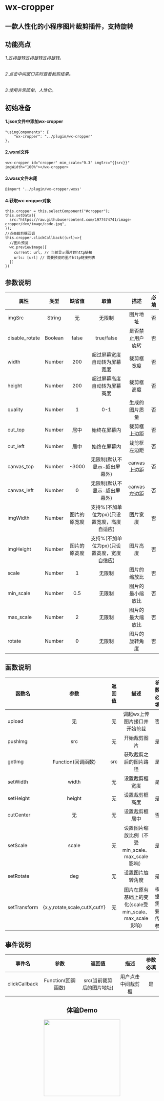 # wx-cropper
## 一款人性化的小程序图片裁剪插件，支持旋转
## 功能亮点
###### 1.支持旋转支持旋转支持旋转。
###### 2.点击中间窗口实时查看裁剪结果。
###### 3.使用非常简单，人性化。
## 初始准备
#### 1.json文件中添加wx-cropper
	"usingComponents": {
		"wx-cropper": "../plugin/wx-cropper"
	},
#### 2.wxml文件
	<wx-cropper id="cropper" min_scale="0.3" imgSrc="{{src}}" imgWidth="100%"></wx-cropper>
#### 3.wxss文件末尾
	@import '../plugin/wx-cropper.wxss'  
#### 4.获取wx-cropper对象
	this.cropper = this.selectComponent("#cropper");
	this.setData({
	  src:"https://raw.githubusercontent.com/1977474741/image-cropper/dev/image/code.jpg",
	});
	//点击裁剪框回调
	this.cropper.clickCallback((url)=>{
	  //图片预览
	  wx.previewImage({
	    current: url, // 当前显示图片的http链接
	    urls: [url] // 需要预览的图片http链接列表
	  })
	}) 
## 参数说明
| 属性           | 类型   | 缺省值  | 取值  | 描述  | 必填 |
| ------------- |:------:|:------:|:-----:|:-----:|:-----:|
| imgSrc      	| String | 无	   |无限制|图片地址|否|
| disable_rotate| Boolean| false    |true/false|是否禁止用户旋转|否|
| width 	| Number | 200      |超过屏幕宽度自动转为屏幕宽度|裁剪框宽度|否|
| height        | Number | 200      |超过屏幕高度自动转为屏幕高度|裁剪框高度|否|
| quality 	| Number | 1        |0-1|生成的图片质量|否|
| cut_top 	| Number | 居中     |始终在屏幕内 |裁剪框上边距|否|
| cut_left 	| Number | 居中     |始终在屏幕内 |裁剪框左边距|否|
| canvas_top 	| Number | -3000    |无限制(默认不显示-超出屏幕外) |canvas上边距|否|
| canvas_left 	| Number | 0        |无限制(默认不显示-超出屏幕外) |canvas左边距|否|
| imgWidth 	| Number | 图片的原宽度 |支持%(不加单位为px)(只设置宽度，高度自适应)|图片宽度|否|
| imgHeight 	| Number | 图片的原高度 |支持%(不加单位为px)(只设置高度，宽度自适应)|图片高度|否|
| scale 	| Number | 1	   |无限制|图片的缩放比|否|
| min_scale 	| Number | 0.5	   |无限制|图片的最小缩放比|否|
| max_scale 	| Number | 2	   |无限制|图片的最大缩放比|否|
| rotate 	| Number | 0	   |无限制|图片的旋转角度|否|
## 函数说明
| 函数名         | 参数   	       | 返回值  |描述|参数必填|
| ------------- |:------:	   |:------:|:------:|:------:|
| upload      	|  无    	  |   无   |调起wx上传图片接口并开始剪裁|否|
| pushImg       |  src   	   |   无   |开始裁剪图片|是|
| getImg        |Function(回调函数) |   src  |获取裁剪之后的图片路径|是|
| setWidth     	|  width   	   |   无    |设置裁剪框宽度|是|
| setHeight     |  height   	   |   无    |设置裁剪框高度|是|
| cutCenter     |  无   	   	  |   无    |设置裁剪框居中|否|
| setScale      |  scale   	   |   无    |设置图片缩放比例（不受min_scale、max_scale影响）|是|
| setRotate     |  deg   	   |   无    |设置图片旋转角度|是|
| setTransform  |{x,y,rotate,scale,cutX,cutY}|   无    |图片在原有基础上的变化(scale受min_scale、max_scale影响)|根据需要传参|
## 事件说明
| 事件名         | 参数   	       | 返回值  |描述|参数必填|
| ------------- |:------:	   |:------:|:------:|:------:|
| clickCallback |Function(回调函数)|src(当前裁剪后的图片地址) |用户点击中间裁剪框|是|
<h2 align = "center" style="">体验Demo</h2>
<div align=center ><img width="250" height="250" src="https://raw.githubusercontent.com/1977474741/image-cropper/dev/image/code.jpg?v=0"/></div>
